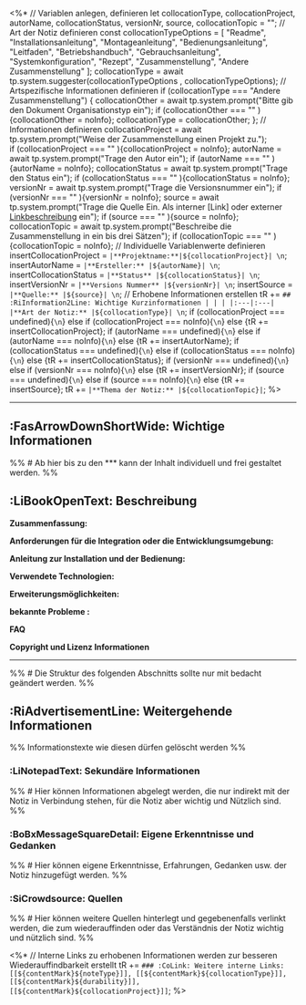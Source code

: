 <%*
// Variablen anlegen, definieren
let collocationType, collocationProject, autorName, collocationStatus, versionNr, source, collocationTopic = "";
// Art der Notiz definieren
const collocationTypeOptions = [
	"Readme",
	"Installationsanleitung",
	"Montageanleitung",
	"Bedienungsanleitung",
	"Leitfaden",
	"Betriebshandbuch",
	"Gebrauchsanleitung",
	"Systemkonfiguration",
	"Rezept",
	"Zusammenstellung",
	"Andere Zusammenstellung"
	];
collocationType = await tp.system.suggester(collocationTypeOptions , collocationTypeOptions);
// Artspezifische Informationen definieren
if (collocationType === "Andere Zusammenstellung") {
	collocationOther = await tp.system.prompt("Bitte gib den Dokument Organisationstyp ein");
	if (collocationOther === "" ){collocationOther = noInfo};
	collocationType = collocationOther;
};
// Informationen definieren
collocationProject = await tp.system.prompt("Weise der Zusammenstellung einen Projekt zu.");	
if (collocationProject === "" ){collocationProject = noInfo};
autorName = await tp.system.prompt("Trage den Autor ein");
if (autorName === "" ){autorName = noInfo};
collocationStatus = await tp.system.prompt("Trage den Status ein");
if (collocationStatus === "" ){collocationStatus = noInfo};
versionNr = await tp.system.prompt("Trage die Versionsnummer ein");
if (versionNr === "" ){versionNr = noInfo};
source = await tp.system.prompt("Trage die Quelle Ein. Als interner [Link] oder externer [Linkbeschreibung](URL) ein");
if (source === "" ){source = noInfo};
collocationTopic = await tp.system.prompt("Beschreibe die Zusammenstellung in ein bis drei Sätzen");
if (collocationTopic === "" ){collocationTopic = noInfo};
// Individuelle Variablenwerte definieren
insertCollocationProject = `|**Projektname:**|${collocationProject}| \n`;
insertAutorName = `|**Ersteller:** |${autorName}| \n`;
insertCollocationStatus = `|**Status** |${collocationStatus}| \n`;
insertVersionNr = `|**Versions Nummer** |${versionNr}| \n`;
insertSource = `|**Quelle:** |${source}| \n`;
// Erhobene Informationen erstellen
tR += `## :RiInformation2Line: Wichtige Kurzinformationen
| | |
|:---|:---|
|**Art der Notiz:** |${collocationType}| \n`;
if (collocationProject === undefined){`\n`} else if (collocationProject === noInfo){`\n`} else {tR += insertCollocationProject};
if (autorName === undefined){`\n`} else if (autorName === noInfo){`\n`} else {tR += insertAutorName};
if (collocationStatus === undefined){`\n`} else if (collocationStatus === noInfo){`\n`} else {tR += insertCollocationStatus};
if (versionNr === undefined){`\n`} else if (versionNr === noInfo){`\n`} else {tR += insertVersionNr};
if (source === undefined){`\n`} else if (source === noInfo){`\n`} else {tR += insertSource};
tR += `|**Thema der Notiz:** |${collocationTopic}|`;
%>

***
## :FasArrowDownShortWide: Wichtige Informationen
%% # Ab hier bis zu den *** kann der Inhalt individuell und frei gestaltet werden. %%
##  :LiBookOpenText: Beschreibung
**Zusammenfassung:** 

**Anforderungen für die Integration oder die Entwicklungsumgebung:** 

**Anleitung zur Installation und der Bedienung:**

**Verwendete Technologien:**

**Erweiterungsmöglichkeiten:**

**bekannte Probleme :** 

**FAQ**

**Copyright und Lizenz Informationen**


***
%% # Die Struktur des folgenden Abschnitts sollte nur mit bedacht geändert werden. %%
## :RiAdvertisementLine: Weitergehende Informationen
%% Informationstexte wie diesen dürfen gelöscht werden %%

### :LiNotepadText: Sekundäre Informationen
%% # Hier können Informationen abgelegt werden, die nur indirekt mit der Notiz in Verbindung stehen, für die Notiz aber wichtig und Nützlich sind. %%

### :BoBxMessageSquareDetail: Eigene Erkenntnisse und Gedanken
%% # Hier können eigene Erkenntnisse, Erfahrungen, Gedanken usw. der Notiz hinzugefügt werden. %%

### :SiCrowdsource: Quellen
%% # Hier können weitere Quellen hinterlegt und gegebenenfalls verlinkt werden, die zum wiederauffinden oder das Verständnis der Notiz wichtig und nützlich sind. %%

<%*
// Interne Links zu erhobenen Informationen werden zur besseren Wiederauffindbarkeit erstellt
tR += `### :CoLink: Weitere interne Links:
[[${contentMark}${noteType}]], [[${contentMark}${collocationType}]], [[${contentMark}${durability}]],[[${contentMark}${collocationProject}]]`;
%>

